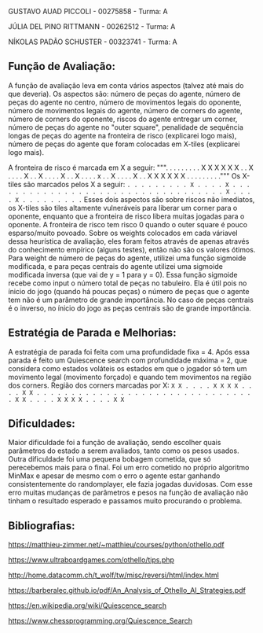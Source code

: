GUSTAVO AUAD PICCOLI - 00275858 - Turma: A

JÚLIA DEL PINO RITTMANN - 00262512 - Turma: A

NÍKOLAS PADÃO SCHUSTER - 00323741 - Turma: A

Função de Avaliação:
--------------------

A função de avaliação leva em conta vários aspectos (talvez até mais do que deveria). Os aspectos são: número de peças do agente, número de peças  do agente no centro, número de movimentos legais do oponente, número de movimentos legais do agente, número de corners do agente, número de corners do oponente, riscos do agente entregar um corner, número de peças do agente no "outer square", penalidade de sequência longas de peças do agente na fronteira de risco (explicarei logo mais), número de peças do agente que foram colocadas em X-tiles (explicarei logo mais).

A fronteira de risco é marcada em X a seguir: 
                                     """. . . . . . . .
                                      . X X X X X X .
                                      . X . . . . X .
                                      . X . . . . X .
                                      . X . . . . x .
                                      . X . . . . X .
                                      . X X X X X X .
                                      . . . . . . . ."""
Os X-tiles são marcados pelos X a seguir:
                                      ```. . . . . . . .
                                      . X . . . . X .
                                      . . . . . . . .
                                      . . . . . . . .
                                      . . . . . . . .
                                      . . . . . . . .
                                      . X . . . . X .
                                      . . . . . . . .```
Esses dois aspectos são sobre riscos não imediatos, os X-tiles são tiles altamente vulneráveis para liberar um corner para o oponente, enquanto que a fronteira de risco libera muitas jogadas para o oponente. A fronteira de risco tem risco 0 quando o outer square é pouco esparso/muito povoado.
Sobre os weights colocados em cada váriavel dessa heurística de avaliação, eles foram feitos através de apenas através do conhecimento empírico (alguns testes), então não são os valores ótimos. Para weight de número de peças do agente, utilizei uma função sigmoide modificada, e para peças centrais do agente utilizei uma sigmoide modificada inversa (que vai de y = 1 para y = 0). Essa função sigmoide recebe como input o número total de peças no tabuleiro. Ela é útil pois no ínicio do jogo (quando há poucas peças) o número de peças que o agente tem não é um parâmetro de grande importância. No caso de peças centrais é o inverso, no ínicio do jogo as peças centrais são de grande importância.

Estratégia de Parada e Melhorias:
---------------------------------

A estratégia de parada foi feita com uma profundidade fixa = 4. Após essa parada é feito um Quiescence search com profundidade máxima = 2, que considera como estados voláteis os estados em que o jogador só tem um movimento legal (movimento forçado) e quando tem movimentos na região dos corners.
Região dos corners marcadas por X: 
                                      ```X X . . . . X X
                                      X X . . . . X X
                                      . . . . . . . .
                                      . . . . . . . .
                                      . . . . . . . .
                                      . . . . . . . .
                                      X X . . . . X X
                                      X X . . . . X X```
                                      

Dificuldades:
-------------

Maior dificuldade foi a função de avaliação, sendo escolher quais parâmetros do estado a serem avaliados, tanto como os pesos usados.
Outra dificuldade foi uma pequena bobagem cometida, que só perecebemos mais para o final. Foi um erro cometido no próprio algoritmo MinMax e apesar de mesmo com o erro o agente estar ganhando consistentemente do randomplayer, ele fazia jogadas duvidosas. Com esse erro muitas mudanças de parâmetros e pesos na função de avaliação não tinham o resultado esperado e passamos muito procurando o problema.


Bibliografias:
--------------

https://matthieu-zimmer.net/~matthieu/courses/python/othello.pdf

https://www.ultraboardgames.com/othello/tips.php

http://home.datacomm.ch/t_wolf/tw/misc/reversi/html/index.html

https://barberalec.github.io/pdf/An_Analysis_of_Othello_AI_Strategies.pdf  

https://en.wikipedia.org/wiki/Quiescence_search

https://www.chessprogramming.org/Quiescence_Search
